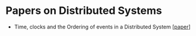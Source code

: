 # Papers on Distributed Systems

- Time, clocks and the Ordering of events in a Distributed System [[paper](https://lamport.azurewebsites.net/pubs/time-clocks.pdf)]
